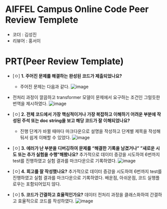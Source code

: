 # AIFFEL Campus Online Code Peer Review Templete
- 코더 : 김성진
- 리뷰어 : 홍서이


# PRT(Peer Review Template)
- [ㅇ]  **1. 주어진 문제를 해결하는 완성된 코드가 제출되었나요?**
    - 주어진 문제는 다음과 같다.
![image](https://github.com/hongseoi/aiffel_goingdeeper/assets/90823683/2206180a-79a7-48d9-b3ea-26d964e70fd3)

- 전처리 과정이 깔끔하고 transformer 모델이 문제에서 요구하는 조건인 그럴듯한 번역을 제시하였다.
![image](https://github.com/hongseoi/aiffel_goingdeeper/assets/90823683/44d571db-db4a-44a6-91d3-7b4fcfff31ca)
   
- [ㅇ]  **2. 전체 코드에서 가장 핵심적이거나 가장 복잡하고 이해하기 어려운 부분에 작성된 
  주석 또는 doc string을 보고 해당 코드가 잘 이해되었나요?**
    - 진행 단계가 바뀔 때마다 마크다운으로 설명을 작성하고 단계별 제목을 작성해둬서 쉽게 이해할 수 있었다.
 ![image](https://github.com/hongseoi/aiffel_goingdeeper/assets/90823683/04ad6ed2-4ab4-4c03-b481-fd5ec6a5188b)

  
- [ㅇ]  **3. 에러가 난 부분을 디버깅하여 문제를 “해결한 기록을 남겼거나” 
  ”새로운 시도 또는 추가 실험을 수행”해봤나요?**
추가적으로 데이터 증강을 시도하여 6번까지 test를 진행하였고 실험 결과를 마크다운으로 기록하였다.
![image](https://github.com/hongseoi/aiffel_goingdeeper/assets/90823683/c4268db6-d826-4879-af9e-b1edc1b01353)
  
- [ㅇ]  **4. 회고를 잘 작성했나요?**
    추가적으로 데이터 증강을 시도하여 6번까지 test를 진행하였고 실험 결과를 마크다운으로 기록하였다. 배운점, 아쉬운점, 코드 실행플로우는 포함되어있지 않다.
    
- [ㅇ]  **5. 코드가 간결하고 효율적인가요?**
    데이터 전처리 과정을 클래스화하여 간결하고 효율적으로 코드를 작성하였다.
  ![image](https://github.com/hongseoi/aiffel_goingdeeper/assets/90823683/f6f2715d-3d2c-4c6d-b253-068ef91785f0)

